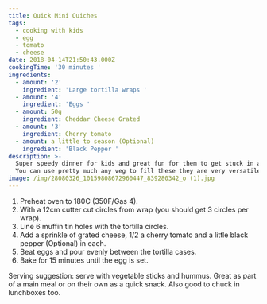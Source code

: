 ```yaml
---
title: Quick Mini Quiches
tags:
  - cooking with kids
  - egg
  - tomato
  - cheese
date: 2018-04-14T21:50:43.000Z
cookingTime: '30 minutes '
ingredients:
  - amount: '2'
    ingredient: 'Large tortilla wraps '
  - amount: '4'
    ingredient: 'Eggs '
  - amount: 50g
    ingredient: Cheddar Cheese Grated
  - amount: '3'
    ingredient: Cherry tomato
  - amount: a little to season (Optional)
    ingredient: 'Black Pepper '
description: >-
  Super speedy dinner for kids and great fun for them to get stuck in and help.
  You can use pretty much any veg to fill these they are very versatile.
image: /img/28080326_10159808672960447_839280342_o (1).jpg
---
```

1. Preheat oven to 180C (350F/Gas 4).
2. With a 12cm cutter cut circles from wrap (you should get 3 circles per wrap).
3. Line 6 muffin tin holes with the tortilla circles. 
4. Add a sprinkle of grated cheese, 1/2 a cherry tomato and a little black pepper (Optional) in each.
5. Beat eggs and pour evenly between the tortilla cases.
6. Bake for 15 minutes until the egg is set. 

Serving suggestion: serve with vegetable sticks and hummus. Great as part of a main meal or on their own as a quick snack. Also good to chuck in lunchboxes too.
